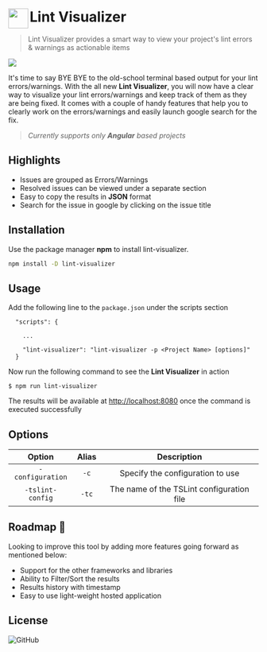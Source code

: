 <h1>
  <img align="left" width="40" height="40" src="https://live.staticflickr.com/65535/50304969336_98d5f6ea32_w.jpg">
	Lint Visualizer
</h1>

> Lint Visualizer provides a smart way to view your project's lint errors & warnings as actionable items

<img src="https://live.staticflickr.com/65535/50305182567_4a2038cf29_h.jpg">

It's time to say BYE BYE to the old-school terminal based output for your lint errors/warnings. With the all new **Lint Visualizer**, you will now have a clear way to visualize your lint errors/warnings and keep track of them as they are being fixed. It comes with a couple of handy features that help you to clearly work on the errors/warnings and easily launch google search for the fix.

> *Currently supports only **Angular** based projects*


## Highlights

- Issues are grouped as Errors/Warnings 
- Resolved issues can be viewed under a separate section
- Easy to copy the results in **JSON** format
- Search for the issue in google by clicking on the issue title


## Installation

Use the package manager **npm** to install lint-visualizer.

```bash
npm install -D lint-visualizer
```


## Usage

Add the following line to the `package.json` under the scripts section

```
  "scripts": {
    
    ...

    "lint-visualizer": "lint-visualizer -p <Project Name> [options]"
  }
```

Now run the following command to see the **Lint Visualizer** in action

```
$ npm run lint-visualizer
```

The results will be available at [http://localhost:8080](http://localhost:8080) once the command is executed successfully 


## Options

| Option | Alias | Description |
| :---: | :---: | :---: |
| `-configuration` | `-c` | Specify the configuration to use |
| `-tslint-config` | `-tc` | The name of the TSLint configuration file |


## Roadmap 🚀

Looking to improve this tool by adding more features going forward as mentioned below:

- Support for the other frameworks and libraries
- Ability to Filter/Sort the results
- Results history with timestamp
- Easy to use light-weight hosted application


## License

![GitHub](https://img.shields.io/github/license/chandrahasstvs/lint-visualizer)
